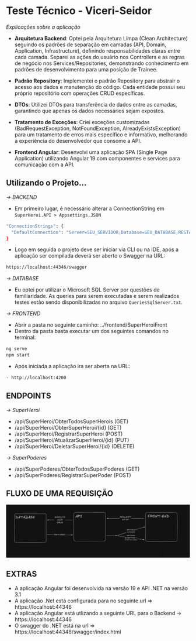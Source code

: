# Teste Técnico - Viceri-Seidor

*Explicações sobre a aplicação*

- **Arquitetura Backend**: Optei pela Arquitetura Limpa (Clean Architecture) seguindo os padrões de separação em camadas (API, Domain, Application, Infrastructure), definindo responsabilidades claras entre cada camada. Separei as ações do usuário nos Controllers e as regras de negócio nos Services/Repositories, demonstrando conhecimento em padrões de desenvolvimento para uma posição de Trainee.

- **Padrão Repository**: Implementei o padrão Repository para abstrair o acesso aos dados e manutenção do código. Cada entidade possui seu próprio repositório com operações CRUD específicas.

- **DTOs**: Utilizei DTOs para transferência de dados entre as camadas, garantindo que apenas os dados necessários sejam expostos.

- **Tratamento de Exceções**: Criei exceções customizadas (BadRequestException, NotFoundException, AlreadyExistsException) para um tratamento de erros mais específico e informativo, melhorando a experiência do desenvolvedor que consome a API.

- **Frontend Angular**: Desenvolvi uma aplicação SPA (Single Page Application) utilizando Angular 19 com componentes e services para comunicação com a API.

## Utilizando o Projeto...

*-> BACKEND*
- Em primeiro lugar, é necessário alterar a ConnectionString em `SuperHeroi.API > Appsettings.JSON`
```bash
"ConnectionStrings": {
  "DefaultConnection": "Server=SEU_SERVIDOR;Database=SEU_DATABASE;RESTANTE_DA_CONNECTIONSTRING;"
}
``` 
- Logo em seguida o projeto deve ser iniciar via CLI ou na IDE, após a aplicação ser compilada deverá ser aberto o Swagger na URL: 
```bash
https://localhost:44346/swagger
``` 
*-> DATABASE*

- Eu optei por utilizar o Microsoft SQL Server por questões de familiaridade. As queries para serem executadas e serem realizados testes estão sendo disponibilizadas no arquivo `QueriesSqlServer.txt`.

*-> FRONTEND*
- Abrir a pasta no seguinte caminho: ../frontend/SuperHeroiFront
- Dentro da pasta basta executar um dos seguintes comandos no terminal:
```bash
ng serve
npm start 
```
- Após iniciada a aplicação ira ser aberta na URL:
```bash
- http://localhost:4200
```

## ENDPOINTS

*-> SuperHeroi*

- /api/SuperHeroi/ObterTodosSuperHerois (GET)
- /api/SuperHeroi/ObterSuperHeroi/{id} (GET)
- /api/SuperHeroi/RegistrarSuperHeroi (POST)
- /api/SuperHeroi/AtualizarSuperHeroi/{id} (PUT)
- /api/SuperHeroi/DeletarSuperHeroi/{id} (DELETE) 

*-> SuperPoderes*
- /api/SuperPoderes/ObterTodosSuperPoderes (GET)
- /api/SuperPoderes/RegistrarSuperPoder (POST)

## FLUXO DE UMA REQUISIÇÃO

![alt text](FLUXO.png)

## EXTRAS

- A aplicação Angular foi desenvolvida na versão 19 e API .NET na versão 3.1
- A aplicação .Net está configurada para no seguinte url => https://localhost:44346
- A aplicação Angular está utlizando a seguinte URL para o Backend -> https://localhost:44346
- O swagger do .NET está na url => https://localhost:44346/swagger/index.html
